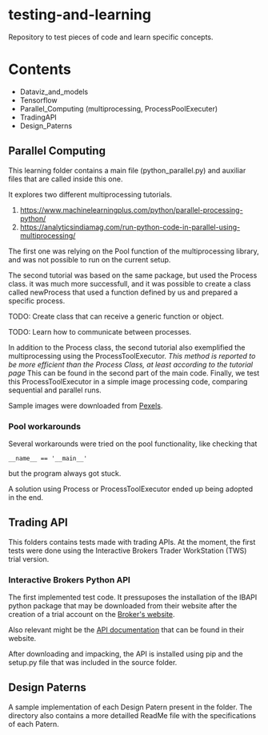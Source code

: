 # testing-and-learning
Repository to test pieces of code and learn specific concepts.


# Contents
+ Dataviz_and_models
+ Tensorflow
+ Parallel_Computing (multiprocessing, ProcessPoolExecuter)
+ TradingAPI
+ Design_Paterns


## Parallel Computing
This learning folder contains a main file (python_parallel.py)
and auxiliar files that are called inside this one.

It explores two different multiprocessing tutorials.

1) https://www.machinelearningplus.com/python/parallel-processing-python/
2) https://analyticsindiamag.com/run-python-code-in-parallel-using-multiprocessing/

The first one was relying on the Pool function of the
multiprocessing library, and was not possible to run on the
current setup.

The second tutorial was based on the same package, but used
the Process class. it was much more successfull, and it
was possible to create a class called newProcess that used a
function defined by us and prepared a specific process.


TODO: Create class that can receive a generic function or
object.

TODO: Learn how to communicate between processes.


In addition to the Process class, the second tutorial also
exemplified the multiprocessing using the ProcessToolExecutor.
*This method is reported to be more efficient than the Process
Class, at least according to the tutorial page*
This can be found in the second part of the main code.
Finally, we test this ProcessToolExecutor in a simple image
processing code, comparing sequential and parallel runs.

Sample images were downloaded from [Pexels](https://www.pexels.com/search/nature/).

### Pool workarounds
Several workarounds were tried on the pool functionality, like
checking that
```
__name__ == '__main__'
```
but the program always got stuck.

A solution using Process or ProcessToolExecutor ended up being
adopted in the end.


## Trading API
This folders contains tests made with trading APIs.
At the moment, the first tests were done using the Interactive Brokers
Trader WorkStation (TWS) trial version.

### Interactive Brokers Python API
The first implemented test code. It pressuposes the installation
of the IBAPI python package that may be downloaded from their
website after the creation of a trial account on the
[Broker's website](https://www.interactivebrokers.ie/en/home.php).

Also relevant might be the
[API documentation](https://interactivebrokers.github.io/tws-api/initial_setup.html)
that can be found in their website.

After downloading and impacking, the API is installed using
pip and the setup.py file that was included in the source folder.



## Design Paterns
A sample implementation of each Design Patern present in the folder.
The directory also contains a more detailled ReadMe file
with the specifications of each Patern.